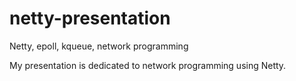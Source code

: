 # netty-presentation
Netty, epoll, kqueue, network programming

My presentation is dedicated to network programming using Netty.
